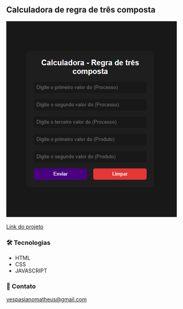 ## Calculadora de regra de três composta

![Preview da calculadora](./assets/preview.png)


[Link do projeto](<https://vespasianoo.github.io/calculadora-de-regra-de3-composta/>)


### 🛠 Tecnologias

* HTML
* CSS
* JAVASCRIPT


### 📩 Contato

vespasianomatheus@gmail.com
